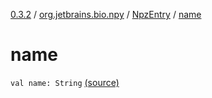 [0.3.2](../../index.md) / [org.jetbrains.bio.npy](../index.md) / [NpzEntry](index.md) / [name](.)

# name

`val name: String` [(source)](https://github.com/JetBrains-Research/npy/blob/0.3.2/src/main/kotlin/org/jetbrains/bio/npy/Npz.kt#L208)
